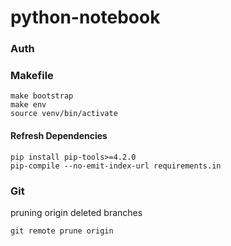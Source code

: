 # python-notebook
### Auth
### Makefile
```
make bootstrap
make env
source venv/bin/activate
```
#### Refresh Dependencies
```
pip install pip-tools>=4.2.0
pip-compile --no-emit-index-url requirements.in
```
### Git
pruning origin deleted branches
```
git remote prune origin
```
